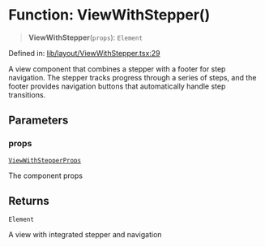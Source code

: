 # Function: ViewWithStepper()

> **ViewWithStepper**(`props`): `Element`

Defined in: [lib/layout/ViewWithStepper.tsx:29](https://github.com/aldesgroup/goaldn/blob/850e22fffd19501920628173674ada43cba9a29a/lib/layout/ViewWithStepper.tsx#L29)

A view component that combines a stepper with a footer for step navigation.
The stepper tracks progress through a series of steps, and the footer provides
navigation buttons that automatically handle step transitions.

## Parameters

### props

[`ViewWithStepperProps`](../type-aliases/ViewWithStepperProps.md)

The component props

## Returns

`Element`

A view with integrated stepper and navigation
